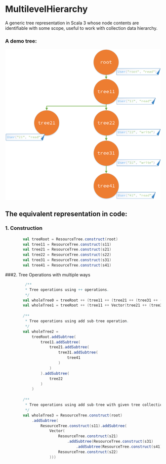 # MultilevelHierarchy

A generic tree representation in Scala 3 whose node contents are identifiable with some scope, useful to work with collection data hierarchy.

### A demo tree:
![A demo user hierarchy](./resources/DemoTree.png)

## The equivalent representation in code: 

### 1. Construction
```Scala
        val treeRoot = ResourceTree.construct(root)
        val tree11 = ResourceTree.construct(s11)
        val tree21 = ResourceTree.construct(s21)
        val tree22 = ResourceTree.construct(s22)
        val tree31 = ResourceTree.construct(s31)
        val tree41 = ResourceTree.construct(s41)
```
###2. Tree Operations with multiple ways
```Scala
         /**
         * Tree operations using ++ operations.
         */
        val wholeTree0 = treeRoot ++ (tree11 ++ (tree21 ++ (tree31 ++ (tree41))) ++ tree22)
        val wholeTree1 = treeRoot ++ (tree11 ++ Vector(tree21 ++ (tree31 ++ tree41), tree22))

        /**
         * Tree operations using add sub-tree operation.
         */
        val wholeTree2 =
            treeRoot.addSubtree(
                tree11.addSubtree(
                    tree21.addSubtree(
                        tree31.addSubtree(
                            tree41
                        )
                    )
                ).addSubtree(
                    tree22
                )
            )

        /**
         * Tree operations using add sub-tree with given tree collections.
         */
        val wholeTree3 = ResourceTree.construct(root)
            .addSubtree(
                ResourceTree.construct(s11).addSubtree(
                    Vector(
                        ResourceTree.construct(s21)
                            .addSubtree(ResourceTree.construct(s31)
                                .addSubtree(ResourceTree.construct(s41))),
                        ResourceTree.construct(s22)
                    )))
```
